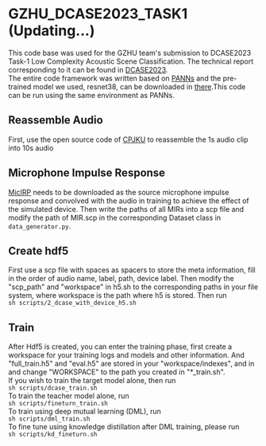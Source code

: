 # GZHU_DCASE2023_TASK1 (Updating...)
This code base was used for the GZHU team's submission to DCASE2023 Task-1 Low Complexity Acoustic Scene Classification. The technical report corresponding to it can be found in [DCASE2023](https://dcase.community/challenge2023/task-low-complexity-acoustic-scene-classification).\
The entire code framework was written based on [PANNs](https://github.com/qiuqiangkong/audioset_tagging_cnn) and the pre-trained model we used, resnet38, can be downloaded in [there](https://zenodo.org/record/3987831).This code can be run using the same environment as PANNs.
## Reassemble Audio
First, use the open source code of [CPJKU](https://github.com/CPJKU/cpjku_dcase22) to reassemble the 1s audio clip into 10s audio
## Microphone Impulse Response
[MicIRP](http://micirp.blogspot.com/?m=1) needs to be downloaded as the source microphone impulse response and convolved with the audio in training to achieve the effect of the simulated device. Then write the paths of all MIRs into a scp file and modify the path of MIR.scp in the corresponding Dataset class in `data_generator.py`.
## Create hdf5
First use a scp file with spaces as spacers to store the meta information, fill in the order of audio name, label, path, device label. Then modify the "scp_path" and "workspace" in h5.sh to the corresponding paths in your file system, where workspace is the path where h5 is stored. Then run\
`sh scripts/2_dcase_with_device_h5.sh`
## Train
After Hdf5 is created, you can enter the training phase, first create a workspace for your training logs and models and other information. And "full_train.h5" and "eval.h5" are stored in your "workspace/indexes", and in and change "WORKSPACE" to the path you created in "\*_train.sh".\
If you wish to train the target model alone, then run\
`sh scripts/dcase_train.sh`\
To train the teacher model alone, run\
`sh scripts/fineturn_train.sh`\
To train using deep mutual learning (DML), run\
`sh scripts/dml_train.sh`\
To fine tune using knowledge distillation after DML training, please run\
`sh scripts/kd_fineturn.sh`

